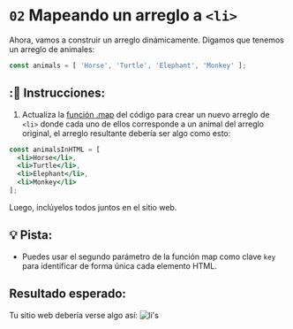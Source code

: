 # `02` Mapeando un arreglo a `<li>`

Ahora, vamos a construir un arreglo dinámicamente. Digamos que tenemos un arreglo de animales:

```js
const animals = [ 'Horse', 'Turtle', 'Elephant', 'Monkey' ];
```

## :📝 Instrucciones:

1. Actualiza la [función .map](https://medium.com/poka-techblog/simplify-your-javascript-use-map-reduce-and-filter-bd02c593cc2d) del código para crear un nuevo arreglo de `<li>` donde cada uno de ellos corresponde a un animal del arreglo original, el arreglo resultante debería ser algo como esto:

```jsx
const animalsInHTML = [
  <li>Horse</li>,
  <li>Turtle</li>,
  <li>Elephant</li>,
  <li>Monkey</li>
];
```

Luego, inclúyelos todos juntos en el sitio web.

## 💡 Pista:

+ Puedes usar el segundo parámetro de la función map como clave `key` para identificar de forma única cada elemento HTML.

## Resultado esperado:

Tu sitio web debería verse algo así: ![li's](../../.learn/assets/02-1.png?raw=true)
